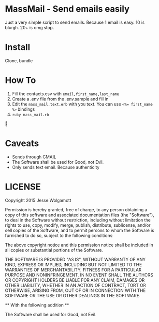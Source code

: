 # MassMail - Send emails easily


Just a very simple script to send emails. Because 1 email is easy. 10 is blurgh.
20+ is omg stop.

# Install

Clone, bundle

# How To

1. Fill the contacts.csv with `email,first_name,last_name`
1. Create a .env file from the .env.sample and fill in
2. Edit the `mass_mail.text.erb` with you text. You can use `<%= first_name %>`
   bindings
3. `ruby mass_mail.rb`

:tada:


# Caveats

* Sends through GMAIL
* The Software shall be used for Good, not Evil.
* Only sends text email. Because authenticity

# LICENSE

Copyright 2015 Jesse Wolgamott

Permission is hereby granted, free of charge, to any person obtaining a copy of
this software and associated documentation files (the "Software"), to deal in
the Software without restriction, including without limitation the rights to
use, copy, modify, merge, publish, distribute, sublicense, and/or sell copies of
the Software, and to permit persons to whom the Software is furnished to do so,
subject to the following conditions:

The above copyright notice and this permission notice shall be included in all
copies or substantial portions of the Software.

THE SOFTWARE IS PROVIDED "AS IS", WITHOUT WARRANTY OF ANY KIND, EXPRESS OR
IMPLIED, INCLUDING BUT NOT LIMITED TO THE WARRANTIES OF MERCHANTABILITY, FITNESS
FOR A PARTICULAR PURPOSE AND NONINFRINGEMENT. IN NO EVENT SHALL THE AUTHORS OR
COPYRIGHT HOLDERS BE LIABLE FOR ANY CLAIM, DAMAGES OR OTHER LIABILITY, WHETHER
IN AN ACTION OF CONTRACT, TORT OR OTHERWISE, ARISING FROM, OUT OF OR IN
CONNECTION WITH THE SOFTWARE OR THE USE OR OTHER DEALINGS IN THE SOFTWARE.


** With the following addition **

The Software shall be used for Good, not Evil.
